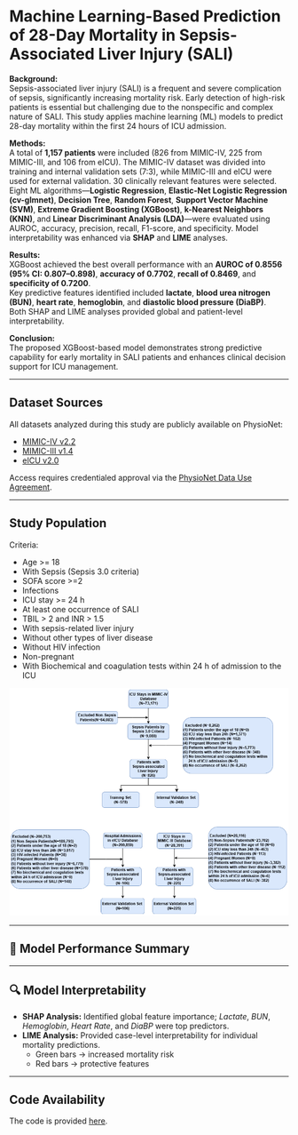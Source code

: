 # Machine Learning-Based Prediction of 28-Day Mortality in Sepsis-Associated Liver Injury (SALI)

**Background:**  
Sepsis-associated liver injury (SALI) is a frequent and severe complication of sepsis, significantly increasing mortality risk. Early detection of high-risk patients is essential but challenging due to the nonspecific and complex nature of SALI. This study applies machine learning (ML) models to predict 28-day mortality within the first 24 hours of ICU admission.

**Methods:**  
A total of **1,157 patients** were included (826 from MIMIC-IV, 225 from MIMIC-III, and 106 from eICU). The MIMIC-IV dataset was divided into training and internal validation sets (7:3), while MIMIC-III and eICU were used for external validation. 30 clinically relevant features were selected. Eight ML algorithms—**Logistic Regression**, **Elastic-Net Logistic Regression (cv-glmnet)**, **Decision Tree**, **Random Forest**, **Support Vector Machine (SVM)**, **Extreme Gradient Boosting (XGBoost)**, **k-Nearest Neighbors (KNN)**, and **Linear Discriminant Analysis (LDA)**—were evaluated using AUROC, accuracy, precision, recall, F1-score, and specificity. Model interpretability was enhanced via **SHAP** and **LIME** analyses.

**Results:**  
XGBoost achieved the best overall performance with an **AUROC of 0.8556 (95% CI: 0.807–0.898)**, **accuracy of 0.7702**, **recall of 0.8469**, and **specificity of 0.7200**.  
Key predictive features identified included **lactate**, **blood urea nitrogen (BUN)**, **heart rate**, **hemoglobin**, and **diastolic blood pressure (DiaBP)**.  
Both SHAP and LIME analyses provided global and patient-level interpretability.

**Conclusion:**  
The proposed XGBoost-based model demonstrates strong predictive capability for early mortality in SALI patients and enhances clinical decision support for ICU management.

---

## Dataset Sources

All datasets analyzed during this study are publicly available on PhysioNet:
- [MIMIC-IV v2.2](https://physionet.org/content/mimiciv/2.2/)
- [MIMIC-III v1.4](https://physionet.org/content/mimiciii/1.4/)
- [eICU v2.0](https://physionet.org/content/eicu-crd/2.0/)

Access requires credentialed approval via the [PhysioNet Data Use Agreement](https://physionet.org/about/licenses/).

---

## Study Population
Criteria:
- Age >= 18
- With Sepsis (Sepsis 3.0 criteria)
- SOFA score >=2
- Infections
- ICU stay >= 24 h
- At least one occurrence of SALI
- TBIL > 2 and INR > 1.5
- With sepsis-related liver injury
- Without other types of liver disease
- Without HIV infection
- Non-pregnant
- With Biochemical and coagulation tests within 24 h of admission to the ICU

![Study Population](https://github.com/yupengli531/Machine-Learning-Based-Prediction-of-28-Day-Mortality-in-Sepsis-Associated-Liver-Injury/blob/71100009449bbca4d77cb6207ff9525bcc1950ec/Study%20Population.png)

---


## 🧮 Model Performance Summary

---

## 🔍 Model Interpretability

- **SHAP Analysis:** Identified global feature importance; *Lactate*, *BUN*, *Hemoglobin*, *Heart Rate*, and *DiaBP* were top predictors.  
- **LIME Analysis:** Provided case-level interpretability for individual mortality predictions.  
  - Green bars → increased mortality risk  
  - Red bars → protective features
 
---

## Code Availability

The code is provided [here](https://drive.google.com/drive/folders/1vuUVePIsRNfKCt5bVJPKsBdrT7vsfaVq?usp=sharing).



